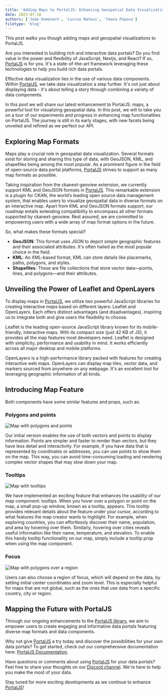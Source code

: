 ```yaml
---
title: 'Adding Maps to PortalJS: Enhancing Geospatial Data Visualization with PortalJS'
date: 2023-07-18
authors: ['João Demenech', 'Luccas Mateus', 'Yoana Popova']
filetype: 'blog'
---
```


This post walks you though adding maps and geospatial visualizations to PortalJS.

Are you interested in building rich and interactive data portals? Do you find value in the power and flexibility of JavaScript, Nextjs, and React? If so, [PortalJS](https://portaljs.org/) is for you. It's a state-of-the-art framework leveraging these technologies to help you build rich data portals.

Effective data visualization lies in the use  of various data components. Within [PortalJS](https://portaljs.org/), we take data visualization a step further. It's not just about displaying data - it's about telling a story through combining a variety of data components.

In this post we will share our latest enhancement to PortalJS: maps, a powerful tool for visualizing geospatial data. In this post, we will to take you on a tour of our experiments and progress in enhancing map functionalities on PortalJS. The journey is still in its early stages, with new facets being unveiled and refined as we perfect our API.

## Exploring Map Formats

Maps play a crucial role in geospatial data visualization. Several formats exist for storing and sharing this type of data, with GeoJSON, KML, and shapefiles being among the most popular. As a prominent figure in the field of open-source data portal platforms, [PortalJS](https://portaljs.org/) strives to support as many map formats as possible.

Taking inspiration from the ckanext-geoview extension, we currently support KML and GeoJSON formats in [PortalJS](https://portaljs.org/). This remarkable extension is a plugin for CKAN, the world’s leading open source data management system, that enables users to visualize geospatial data in diverse formats on an interactive map. Apart from KML and GeoJSON formats support, our roadmap entails extending compatibility to encompass all other formats supported by ckanext-geoview. Rest assured, we are committed to empowering users with a wide array of map format options in the future.

So, what makes these formats special?

- **GeoJSON**: This format uses JSON to depict simple geographic features and their associated attributes. It's often hailed as the most popular choice in the field.
- **KML**: An XML-based format, KML can store details like placemarks, paths, polygons, and styles.
- **Shapefiles**: These are file collections that store vector data—points, lines, and polygons—and their attributes.

## Unveiling the Power of Leaflet and OpenLayers

To display maps in [PortalJS](https://portaljs.org/), we utilize two powerful JavaScript libraries for creating interactive maps based on different layers: Leaflet and OpenLayers. Each offers distinct advantages (and disadvantages), inspiring us to integrate both and give users the flexibility to choose.

Leaflet is the leading open-source JavaScript library known for its mobile-friendly, interactive maps. With its compact size (just 42 KB of JS), it provides all the map features most developers need. Leaflet is designed with simplicity, performance and usability in mind. It works efficiently across all major desktop and mobile platforms.

OpenLayers is a high-performance library packed with features for creating interactive web maps. OpenLayers can display map tiles, vector data, and markers sourced from anywhere on any webpage. It's an excellent tool for leveraging geographic information of all kinds.

## Introducing Map Feature

Both components have some similar features and props, such as:

### Polygons and points

![Map with polygons and points](/assets/blog/2023-07-18-map-polygons-and-points.png)

Our initial version enables the use of both vectors and points to display information. Points are simpler and faster to render than vectors, but they have less detail and interactivity. For example, if you have data that is represented by coordinates or addresses, you can use points to show them on the map. This way, you can avoid time-consuming loading and rendering complex vector shapes that may slow down your map.

### Tooltips

![Map with tooltips](/assets/blog/2023-07-18-map-tooltips.png)

We have implemented an exciting feature that enhances the usability of our map component: tooltips. When you hover over a polygon or point on the map, a small pop-up window, known as a tooltip, appears. This tooltip provides relevant details about the feature under your cursor, according to what features the map creator wants to highlight. For example, when exploring countries, you can effortlessly discover their name, population, and area by hovering over them. Similarly, hovering over cities reveals useful information like their name, temperature, and elevation. To enable this handy tooltip functionality on our map, simply include a tooltip prop when using the map component.

### Focus

![Map with polygons over a region](/assets/blog/2023-07-18-map-polygons-on-region.png)

Users can also choose a region of focus, which will depend on the data, by setting initial center coordinates and zoom level. This is especially helpful for maps that are not global, such as the ones that use data from a specific country, city or region.

## Mapping the Future with PortalJS

Through our ongoing enhancements to the [PortalJS library](https://storybook.portaljs.org/), we aim to empower users to create engaging and informative data portals featuring diverse map formats and data components.

Why not give [PortalJS](https://portaljs.org/) a try today and discover the possibilities for your own data portals? To get started, check out our comprehensive documentation here: [PortalJS Documentation](https://portaljs.org/docs).

Have questions or comments about using [PortalJS](https://portaljs.org/) for your data portals? Feel free to share your thoughts on our [Discord channel](https://discord.com/invite/EeyfGrGu4U). We're here to help you make the most of your data.

Stay tuned for more exciting developments as we continue to enhance [PortalJS](https://portaljs.org/)!
